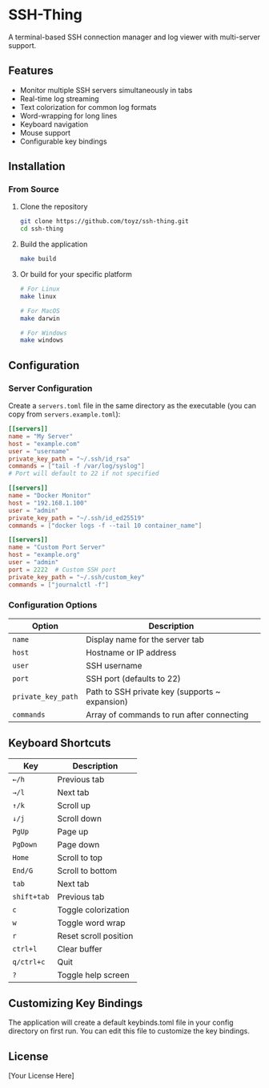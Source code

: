 # SSH-Thing

A terminal-based SSH connection manager and log viewer with multi-server support.

## Features

- Monitor multiple SSH servers simultaneously in tabs
- Real-time log streaming
- Text colorization for common log formats
- Word-wrapping for long lines
- Keyboard navigation
- Mouse support
- Configurable key bindings

## Installation

### From Source

1. Clone the repository
   ```bash
   git clone https://github.com/toyz/ssh-thing.git
   cd ssh-thing
   ```

2. Build the application
   ```bash
   make build
   ```
   
3. Or build for your specific platform
   ```bash
   # For Linux
   make linux
   
   # For MacOS
   make darwin
   
   # For Windows
   make windows
   ```

## Configuration

### Server Configuration

Create a `servers.toml` file in the same directory as the executable (you can copy from `servers.example.toml`):

```toml
[[servers]]
name = "My Server"
host = "example.com"
user = "username"
private_key_path = "~/.ssh/id_rsa"
commands = ["tail -f /var/log/syslog"]
# Port will default to 22 if not specified

[[servers]]
name = "Docker Monitor"
host = "192.168.1.100"
user = "admin"
private_key_path = "~/.ssh/id_ed25519"
commands = ["docker logs -f --tail 10 container_name"]

[[servers]]
name = "Custom Port Server"
host = "example.org"
user = "admin"
port = 2222  # Custom SSH port
private_key_path = "~/.ssh/custom_key"
commands = ["journalctl -f"]
```

### Configuration Options

| Option | Description |
|--------|-------------|
| `name` | Display name for the server tab |
| `host` | Hostname or IP address |
| `user` | SSH username |
| `port` | SSH port (defaults to 22) |
| `private_key_path` | Path to SSH private key (supports ~ expansion) |
| `commands` | Array of commands to run after connecting |

## Keyboard Shortcuts

| Key | Description |
|-----|-------------|
| `←/h` | Previous tab |
| `→/l` | Next tab |
| `↑/k` | Scroll up |
| `↓/j` | Scroll down |
| `PgUp` | Page up |
| `PgDown` | Page down |
| `Home` | Scroll to top |
| `End/G` | Scroll to bottom |
| `tab` | Next tab |
| `shift+tab` | Previous tab |
| `c` | Toggle colorization |
| `w` | Toggle word wrap |
| `r` | Reset scroll position |
| `ctrl+l` | Clear buffer |
| `q/ctrl+c` | Quit |
| `?` | Toggle help screen |

## Customizing Key Bindings

The application will create a default keybinds.toml file in your config directory on first run.
You can edit this file to customize the key bindings.

## License

[Your License Here]
